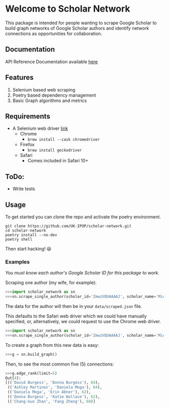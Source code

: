 # Welcome to Scholar Network

This package is intended for people wanting to scrape Google Scholar
to build graph networks of Google Scholar authors and identify network
connections as opportunities for collaboration.

## Documentation

API Reference Documentation available [here](https://uk-ipop.github.io/scholar-network/)

## Features

1. Selenium based web scraping
2. Poetry based dependency management
3. Basic Graph algorithms and metrics

## Requirements

- A Selenium web driver [link](https://selenium-python.readthedocs.io/installation.html#drivers)
  - Chrome 
    - `brew install --cask chromedriver`
  - Firefox
    - `brew install geckodriver`
  - Safari
    - Comes included in Safari 10+

## ToDo:

- Write tests

## Usage

To get started you can clone the repo and activate the poetry environment.

```
git clone https://github.com/UK-IPOP/scholar-network.git
cd scholar-network
poetry install --no-dev
poetry shell
```

Then start hacking! 😃

### Examples

_You must know each author's Google Scholar ID for this package to work._

Scraping one author (my wife, for example):

```python
>>>import scholar_network as sn
>>>sn.scrape_single_author(scholar_id='ZmwzVQUAAAAJ', scholar_name='Michelle Duong')
```

The data for the author will then be in your `data/scraped.json` file.

This defaults to the Safari web driver which we could have manually specified, or, alternatively, 
we could request to use the Chrome web driver.

```python
>>>import scholar_network as sn
>>>sn.scrape_single_author(scholar_id='ZmwzVQUAAAAJ', scholar_name='Michelle Duong', preferred_browser='chrome')
```

To create a graph from this new data is easy:
```python
>>>g = sn.build_graph()
```

Then, to see the most common five (5) connections:
```python
>>>g.edge_rank(limit=5)
Out[4]:
[(('David Burgess', 'Donna Burgess'), 64),
 (('Ashley Martinez', 'Daniela Moga'), 64),
 (('Daniela Moga', 'Erin Abner'), 62),
 (('Donna Burgess', 'Katie Wallace'), 62),
 (('Chang-Guo Zhan', 'Fang Zheng'), 60)]
```
